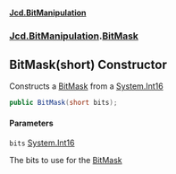#### [Jcd.BitManipulation](index.md 'index')

### [Jcd.BitManipulation](Jcd.BitManipulation.md 'Jcd.BitManipulation').[BitMask](Jcd.BitManipulation.BitMask.md 'Jcd.BitManipulation.BitMask')

## BitMask(short) Constructor

Constructs a
[BitMask](Jcd.BitManipulation.BitMask.md 'Jcd.BitManipulation.BitMask')
from a
[System.Int16](https://docs.microsoft.com/en-us/dotnet/api/System.Int16 'System.Int16')

```csharp
public BitMask(short bits);
```

#### Parameters

<a name='Jcd.BitManipulation.BitMask.BitMask(short).bits'></a>

`bits` [System.Int16](https://docs.microsoft.com/en-us/dotnet/api/System.Int16 'System.Int16')

The bits to use for the
[BitMask](Jcd.BitManipulation.BitMask.md 'Jcd.BitManipulation.BitMask')
